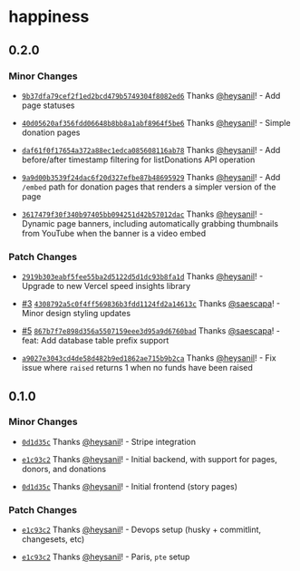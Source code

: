# happiness

## 0.2.0

### Minor Changes

- [`9b37dfa79cef2f1ed2bcd479b5749304f8082ed6`](https://github.com/heysanil/happiness/commit/9b37dfa79cef2f1ed2bcd479b5749304f8082ed6) Thanks [@heysanil](https://github.com/heysanil)! - Add page statuses

- [`40d05620af356fdd06648b8bb8a1abf8964f5be6`](https://github.com/heysanil/happiness/commit/40d05620af356fdd06648b8bb8a1abf8964f5be6) Thanks [@heysanil](https://github.com/heysanil)! - Simple donation pages

- [`daf61f0f17654a372a88ec1edca085608116ab78`](https://github.com/heysanil/happiness/commit/daf61f0f17654a372a88ec1edca085608116ab78) Thanks [@heysanil](https://github.com/heysanil)! - Add before/after timestamp filtering for listDonations API operation

- [`9a9d00b3539f24dac6f20d327efbe87b48695929`](https://github.com/heysanil/happiness/commit/9a9d00b3539f24dac6f20d327efbe87b48695929) Thanks [@heysanil](https://github.com/heysanil)! - Add `/embed` path for donation pages that renders a simpler version of the page

- [`3617479f30f340b97405bb094251d42b57012dac`](https://github.com/heysanil/happiness/commit/3617479f30f340b97405bb094251d42b57012dac) Thanks [@heysanil](https://github.com/heysanil)! - Dynamic page banners, including automatically grabbing thumbnails from YouTube when the banner is a video embed

### Patch Changes

- [`2919b303eabf5fee55ba2d5122d5d1dc93b8fa1d`](https://github.com/heysanil/happiness/commit/2919b303eabf5fee55ba2d5122d5d1dc93b8fa1d) Thanks [@heysanil](https://github.com/heysanil)! - Upgrade to new Vercel speed insights library

- [#3](https://github.com/heysanil/happiness/pull/3) [`4308792a5c0f4ff569836b3fdd1124fd2a14613c`](https://github.com/heysanil/happiness/commit/4308792a5c0f4ff569836b3fdd1124fd2a14613c) Thanks [@saescapa](https://github.com/saescapa)! - Minor design styling updates

- [#5](https://github.com/heysanil/happiness/pull/5) [`867b7f7e898d356a5507159eee3d95a9d6760bad`](https://github.com/heysanil/happiness/commit/867b7f7e898d356a5507159eee3d95a9d6760bad) Thanks [@saescapa](https://github.com/saescapa)! - feat: Add database table prefix support

- [`a9027e3043cd4de58d482b9ed1862ae715b9b2ca`](https://github.com/heysanil/happiness/commit/a9027e3043cd4de58d482b9ed1862ae715b9b2ca) Thanks [@heysanil](https://github.com/heysanil)! - Fix issue where `raised` returns 1 when no funds have been raised

## 0.1.0

### Minor Changes

- [`0d1d35c`](https://github.com/heysanil/happiness/commit/0d1d35cab4e00c1541516ceb57112c1b6725def1) Thanks [@heysanil](https://github.com/heysanil)! - Stripe integration

- [`e1c93c2`](https://github.com/heysanil/happiness/commit/e1c93c267e00410ed1bd5935deb158a1cef42972) Thanks [@heysanil](https://github.com/heysanil)! - Initial backend, with support for pages, donors, and donations

- [`0d1d35c`](https://github.com/heysanil/happiness/commit/0d1d35cab4e00c1541516ceb57112c1b6725def1) Thanks [@heysanil](https://github.com/heysanil)! - Initial frontend (story pages)

### Patch Changes

- [`e1c93c2`](https://github.com/heysanil/happiness/commit/e1c93c267e00410ed1bd5935deb158a1cef42972) Thanks [@heysanil](https://github.com/heysanil)! - Devops setup (husky + commitlint, changesets, etc)

- [`e1c93c2`](https://github.com/heysanil/happiness/commit/e1c93c267e00410ed1bd5935deb158a1cef42972) Thanks [@heysanil](https://github.com/heysanil)! - Paris, `pte` setup
